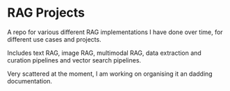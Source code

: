 # RAG Projects

A repo for various different RAG implementations I have done over time, for different use cases and projects.

Includes text RAG, image RAG, multimodal RAG, data extraction and curation pipelines and vector search pipelines.

Very scattered at the moment, I am working on organising it an dadding documentation.
